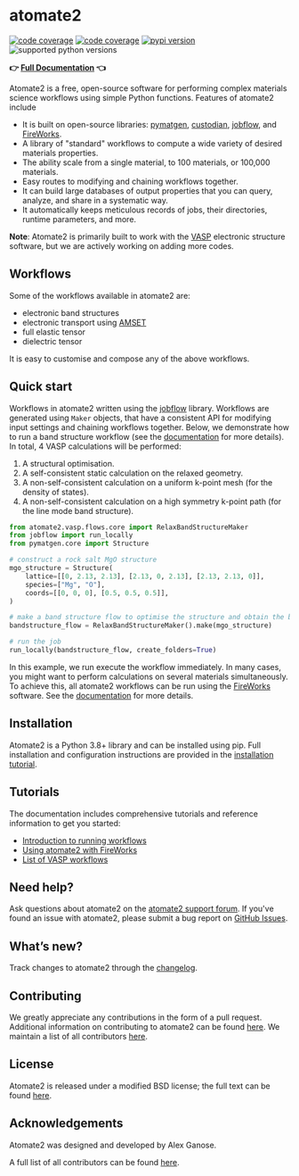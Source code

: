 # atomate2

[![code coverage](https://img.shields.io/github/workflow/status/materialsproject/atomate2/testing?label=tests)](https://github.com/materialsproject/atomate2/actions?query=workflow%3Atesting)
[![code coverage](https://img.shields.io/codecov/c/gh/materialsproject/atomate2)](https://codecov.io/gh/materialsproject/atomate2)
[![pypi version](https://img.shields.io/pypi/v/atomate2?color=blue)](https://pypi.org/project/atomate2)
![supported python versions](https://img.shields.io/pypi/pyversions/atomate2)

**👉 [Full Documentation][docs] 👈**

Atomate2 is a free, open-source software for performing complex materials science
workflows using simple Python functions. Features of atomate2 include

- It is built on open-source libraries: [pymatgen], [custodian], [jobflow], and
  [FireWorks].
- A library of "standard" workflows to compute a wide variety of desired materials
  properties.
- The ability scale from a single material, to 100 materials, or 100,000 materials.
- Easy routes to modifying and chaining workflows together.
- It can build large databases of output properties that you can query, analyze, and
  share in a systematic way.
- It automatically keeps meticulous records of jobs, their directories, runtime
  parameters, and more.

**Note**: Atomate2 is primarily built to work with the [VASP] electronic structure
software, but we are actively working on adding more codes.

## Workflows

Some of the workflows available in atomate2 are:

- electronic band structures
- electronic transport using [AMSET]
- full elastic tensor
- dielectric tensor

It is easy to customise and compose any of the above workflows.

## Quick start

Workflows in atomate2 written using the [jobflow] library. Workflows are generated using
`Maker` objects, that have a consistent API for modifying input settings and chaining
workflows together.  Below, we demonstrate how to run a band structure workflow
(see the [documentation][RelaxBandStructure] for more details). In total, 4 VASP
calculations will be performed:

1. A structural optimisation.
2. A self-consistent static calculation on the relaxed geometry.
3. A non-self-consistent calculation on a uniform k-point mesh (for the density of
   states).
4. A non-self-consistent calculation on a high symmetry k-point path (for the line mode
   band structure).

```python
from atomate2.vasp.flows.core import RelaxBandStructureMaker
from jobflow import run_locally
from pymatgen.core import Structure

# construct a rock salt MgO structure
mgo_structure = Structure(
    lattice=[[0, 2.13, 2.13], [2.13, 0, 2.13], [2.13, 2.13, 0]],
    species=["Mg", "O"],
    coords=[[0, 0, 0], [0.5, 0.5, 0.5]],
)

# make a band structure flow to optimise the structure and obtain the band structure
bandstructure_flow = RelaxBandStructureMaker().make(mgo_structure)

# run the job
run_locally(bandstructure_flow, create_folders=True)
```

In this example, we run execute the workflow immediately. In many cases, you might want
to perform calculations on several materials simultaneously. To achieve this, all
atomate2 workflows can be run using the [FireWorks] software. See the
[documentation][atomate2_fireworks] for more details.

## Installation

Atomate2 is a Python 3.8+ library and can be installed using pip. Full installation
and configuration instructions are provided in the [installation tutorial][installation].

## Tutorials

The documentation includes comprehensive tutorials and reference information to get you
started:

- [Introduction to running workflows][running-workflows]
- [Using atomate2 with FireWorks][atomate2_fireworks]
- [List of VASP workflows][vasp_workflows]

## Need help?

Ask questions about atomate2 on the [atomate2 support forum][help-forum].
If you've found an issue with atomate2, please submit a bug report on [GitHub Issues][issues].

## What’s new?

Track changes to atomate2 through the [changelog][changelog].

## Contributing

We greatly appreciate any contributions in the form of a pull request.
Additional information on contributing to atomate2 can be found [here][contributing].
We maintain a list of all contributors [here][contributors].

## License

Atomate2 is released under a modified BSD license; the full text can be found [here][license].

## Acknowledgements

Atomate2 was designed and developed by Alex Ganose.

A full list of all contributors can be found [here][contributors].

[maggma]: https://materialsproject.github.io/maggma/
[pymatgen]: https://pymatgen.org
[fireworks]: https://materialsproject.github.io/fireworks/
[jobflow]: https://materialsproject.github.io/jobflow/
[custodian]: https://materialsproject.github.io/custodian/
[VASP]: https://www.vasp.at
[AMSET]: https://hackingmaterials.lbl.gov/amset/
[help-forum]: https://matsci.org/c/atomate
[issues]: https://github.com/materialsproject/atomate2/issues
[changelog]: https://materialsproject.github.io/atomate2/user/changelog.html
[installation]: https://materialsproject.github.io/atomate2/user/install.html
[contributing]: https://materialsproject.github.io/atomate2/user/contributing.html
[contributors]: https://materialsproject.github.io/atomate2/user/contributors.html
[license]: https://raw.githubusercontent.com/materialsproject/atomate2/main/LICENSE
[running-workflows]: https://materialsproject.github.io/atomate2/user/running-workflows.html
[atomate2_fireworks]: https://materialsproject.github.io/atomate2/user/fireworks.html
[vasp_workflows]: https://materialsproject.github.io/atomate2/user/codes/vasp.html
[RelaxBandStructure]: https://materialsproject.github.io/atomate2/user/codes/vasp.html#relax-and-band-structure
[docs]: https://materialsproject.github.io/atomate2/
